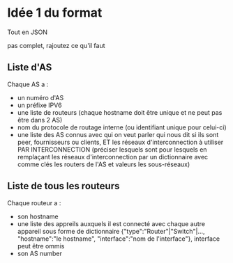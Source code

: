 # Idée 1 du format 

Tout en JSON

pas complet, rajoutez ce qu'il faut

## Liste d'AS

Chaque AS a :
- un numéro d'AS
- un préfixe IPV6
- une liste de routeurs (chaque hostname doit être unique et ne peut pas être dans 2 AS)
- nom du protocole de routage interne (ou identifiant unique pour celui-ci)
- une liste des AS connus avec qui on veut parler qui nous dit si ils sont peer, fournisseurs ou clients, ET les réseaux d'interconnection à utiliser PAR INTERCONNECTION (préciser lesquels sont pour lesquels en remplaçant les réseaux d'interconnection par un dictionnaire avec comme clés les routers de l'AS et valeurs les sous-réseaux)

## Liste de tous les routeurs

Chaque routeur a :
- son hostname
- une liste des appreils auxquels il est connecté avec chaque autre appareil sous forme de dictionnaire {"type":"Router"|"Switch"|..., "hostname":"le hostname", "interface":"nom de l'interface"}, interface peut être ommis
- son AS number